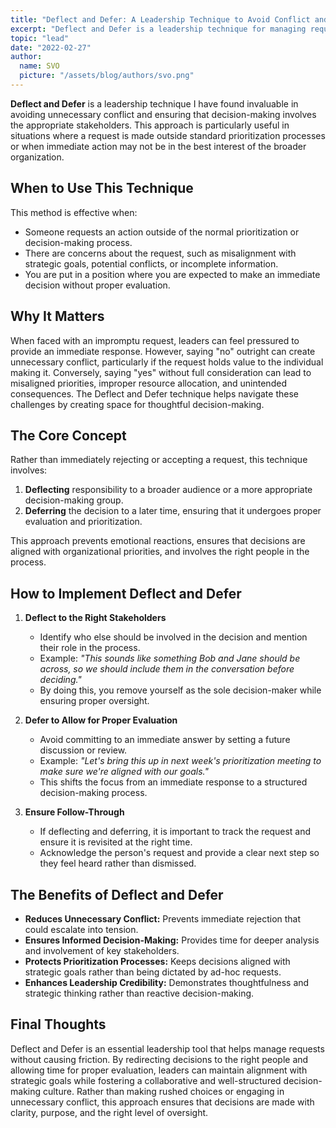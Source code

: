 ```yaml
---
title: "Deflect and Defer: A Leadership Technique to Avoid Conflict and Achieve Better Results"
excerpt: "Deflect and Defer is a leadership technique for managing requests without causing unnecessary conflict. Instead of making immediate decisions, it redirects discussions to the right stakeholders and allows time for proper evaluation. This approach ensures informed decision-making, protects prioritization processes, and fosters a collaborative leadership culture."
topic: "lead"
date: "2022-02-27"
author:
  name: SVO
  picture: "/assets/blog/authors/svo.png"
---
```


**Deflect and Defer** is a leadership technique I have found invaluable in avoiding unnecessary conflict and ensuring that decision-making involves the appropriate stakeholders. This approach is particularly useful in situations where a request is made outside standard prioritization processes or when immediate action may not be in the best interest of the broader organization.

## When to Use This Technique

This method is effective when:

- Someone requests an action outside of the normal prioritization or decision-making process.
- There are concerns about the request, such as misalignment with strategic goals, potential conflicts, or incomplete information.
- You are put in a position where you are expected to make an immediate decision without proper evaluation.

## Why It Matters

When faced with an impromptu request, leaders can feel pressured to provide an immediate response. However, saying "no" outright can create unnecessary conflict, particularly if the request holds value to the individual making it. Conversely, saying "yes" without full consideration can lead to misaligned priorities, improper resource allocation, and unintended consequences. The Deflect and Defer technique helps navigate these challenges by creating space for thoughtful decision-making.

## The Core Concept

Rather than immediately rejecting or accepting a request, this technique involves:

1. **Deflecting** responsibility to a broader audience or a more appropriate decision-making group.
2. **Deferring** the decision to a later time, ensuring that it undergoes proper evaluation and prioritization.

This approach prevents emotional reactions, ensures that decisions are aligned with organizational priorities, and involves the right people in the process.

## How to Implement Deflect and Defer

1. **Deflect to the Right Stakeholders**
   - Identify who else should be involved in the decision and mention their role in the process.
   - Example: _"This sounds like something Bob and Jane should be across, so we should include them in the conversation before deciding."_
   - By doing this, you remove yourself as the sole decision-maker while ensuring proper oversight.

2. **Defer to Allow for Proper Evaluation**
   - Avoid committing to an immediate answer by setting a future discussion or review.
   - Example: _"Let's bring this up in next week's prioritization meeting to make sure we're aligned with our goals."_
   - This shifts the focus from an immediate response to a structured decision-making process.

3. **Ensure Follow-Through**
   - If deflecting and deferring, it is important to track the request and ensure it is revisited at the right time.
   - Acknowledge the person's request and provide a clear next step so they feel heard rather than dismissed.

## The Benefits of Deflect and Defer

- **Reduces Unnecessary Conflict:** Prevents immediate rejection that could escalate into tension.
- **Ensures Informed Decision-Making:** Provides time for deeper analysis and involvement of key stakeholders.
- **Protects Prioritization Processes:** Keeps decisions aligned with strategic goals rather than being dictated by ad-hoc requests.
- **Enhances Leadership Credibility:** Demonstrates thoughtfulness and strategic thinking rather than reactive decision-making.

## Final Thoughts

Deflect and Defer is an essential leadership tool that helps manage requests without causing friction. By redirecting decisions to the right people and allowing time for proper evaluation, leaders can maintain alignment with strategic goals while fostering a collaborative and well-structured decision-making culture. Rather than making rushed choices or engaging in unnecessary conflict, this approach ensures that decisions are made with clarity, purpose, and the right level of oversight.
